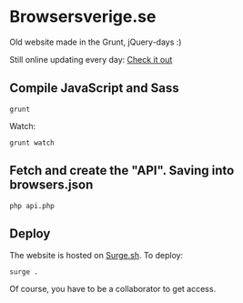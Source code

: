 # Browsersverige.se

Old website made in the Grunt, jQuery-days :)

Still online updating every day: [Check it out](https://browsersverige.se/)

## Compile JavaScript and Sass

    grunt

Watch:

    grunt watch

## Fetch and create the "API". Saving into browsers.json

    php api.php

## Deploy

The website is hosted on [Surge.sh](http://surge.sh). To deploy:

    surge .

Of course, you have to be a collaborator to get access.